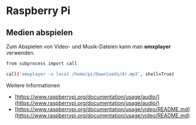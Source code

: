 # Raspberry Pi

## Medien abspielen

Zum Abspielen von Video- und Musik-Dateien kann man **omxplayer** verwenden.

```bash
from subprocess import call

call('omxplayer -o local /home/pi/Downloads/dr.mp3', shell=True)

```

Weitere Informationen

* [https://www.raspberrypi.org/documentation/usage/audio/](https://www.raspberrypi.org/documentation/usage/audio/)
* [https://www.raspberrypi.org/documentation/usage/video/README.md](https://www.raspberrypi.org/documentation/usage/video/README.md)
